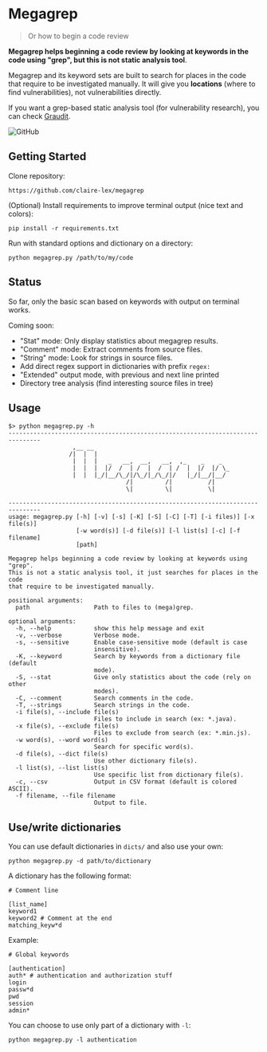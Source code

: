Megagrep
========

> Or how to begin a code review

**Megagrep helps beginning a code review by looking at keywords in the code using
"grep", but this is not static analysis tool**. 

Megagrep and its keyword sets are built to search for places in the code that
require to be investigated manually. It will give you **locations** (where to
find vulnerabilities), not vulnerabilities directly.

If you want a grep-based static analysis tool (for vulnerability research), you
can check [Graudit](https://github.com/wireghoul/graudit).

![GitHub](https://img.shields.io/github/license/claire-lex/megagrep)

Getting Started
---------------

Clone repository:

```
https://github.com/claire-lex/megagrep
```

(Optional) Install requirements to improve terminal output (nice text and colors):

```
pip install -r requirements.txt
```

Run with standard options and dictionary on a directory:
```
python megagrep.py /path/to/my/code
```

Status
------

So far, only the basic scan based on keywords with output on terminal works.

Coming soon:

* "Stat" mode: Only display statistics about megagrep results.
* "Comment" mode: Extract comments from source files.
* "String" mode: Look for strings in source files.
* Add direct regex support in dictionaries with prefix `regex:`
* "Extended" output mode, with previous and next line printed
* Directory tree analysis (find interesting source files in tree)

Usage
-----

```
$> python megagrep.py -h
-------------------------------------------------------------------------------
                  ,__ __                                      
                 /|  |  |                                     
                  |  |  |   _   __,  __,   __,  ,_    _    _  
                  |  |  |  |/  /  | /  |  /  | /  |  |/  |/ \_
                  |  |  |_/|__/\_/|/\_/|_/\_/|/   |_/|__/|__/ 
                                 /|         /|          /|    
                                 \|         \|          \|    

-------------------------------------------------------------------------------
usage: megagrep.py [-h] [-v] [-s] [-K] [-S] [-C] [-T] [-i files)] [-x file(s)]
                   [-w word(s)] [-d file(s)] [-l list(s] [-c] [-f filename]
                   [path]

Megagrep helps beginning a code review by looking at keywords using "grep".
This is not a static analysis tool, it just searches for places in the code
that require to be investigated manually.

positional arguments:
  path                  Path to files to (mega)grep.

optional arguments:
  -h, --help            show this help message and exit
  -v, --verbose         Verbose mode.
  -s, --sensitive       Enable case-sensitive mode (default is case
                        insensitive).
  -K, --keyword         Search by keywords from a dictionary file (default
                        mode).
  -S, --stat            Give only statistics about the code (rely on other
                        modes).
  -C, --comment         Search comments in the code.
  -T, --strings         Search strings in the code.
  -i file(s), --include file(s)
                        Files to include in search (ex: *.java).
  -x file(s), --exclude file(s)
                        Files to exclude from search (ex: *.min.js).
  -w word(s), --word word(s)
                        Search for specific word(s).
  -d file(s), --dict file(s)
                        Use other dictionary file(s).
  -l list(s), --list list(s)
                        Use specific list from dictionary file(s).
  -c, --csv             Output in CSV format (default is colored ASCII).
  -f filename, --file filename
                        Output to file.
```

Use/write dictionaries
----------------------

You can use default dictionaries in ``dicts/`` and also use your own:

```
python megagrep.py -d path/to/dictionary
```

A dictionary has the following format:

```
# Comment line

[list_name]
keyword1
keyword2 # Comment at the end
matching_keyw*d
```

Example:

```
# Global keywords

[authentication]
auth* # authentication and authorization stuff
login
passw*d
pwd
session
admin*
```

You can choose to use only part of a dictionary with ``-l``:

```
python megagrep.py -l authentication
```
